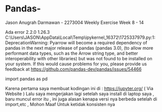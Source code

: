# Pandas-
Jason Anugrah Darmawan - 2273004
Weekly Exercise Week 8 - 14 


Ada error 
2.2.0
1.26.3
C:\Users\JASON\AppData\Local\Temp\ipykernel_16372\1725337979.py:1: DeprecationWarning: 
Pyarrow will become a required dependency of pandas in the next major release of pandas (pandas 3.0),
(to allow more performant data types, such as the Arrow string type, and better interoperability with other libraries)
but was not found to be installed on your system.
If this would cause problems for you,
please provide us feedback at https://github.com/pandas-dev/pandas/issues/54466
        
  import pandas as pd

Karena pertama saya membuat kodingan ini di : https://jupyter.org/ ( Via Website )
Lalu saya mengerjakan lagi setelah saya install di laptop saya , baru muncul error itu , ini juga alasan kenapa versi nya berbeda setelah di import,etc , Mohon Maaf Untuk ketidak konsisten nya
